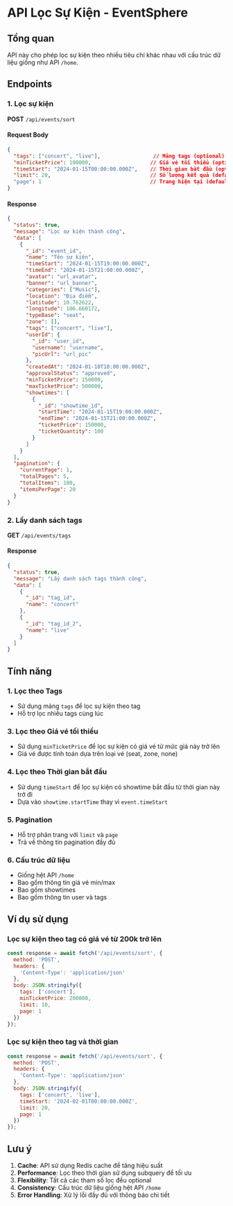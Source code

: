 # API Lọc Sự Kiện - EventSphere

## Tổng quan
API này cho phép lọc sự kiện theo nhiều tiêu chí khác nhau với cấu trúc dữ liệu giống như API `/home`.

## Endpoints

### 1. Lọc sự kiện
**POST** `/api/events/sort`

#### Request Body
```json
{
  "tags": ["concert", "live"],                 // Mảng tags (optional)
  "minTicketPrice": 100000,                   // Giá vé tối thiểu (optional)
  "timeStart": "2024-01-15T00:00:00.000Z",    // Thời gian bắt đầu (optional)
  "limit": 20,                                // Số lượng kết quả (default: 50)
  "page": 1                                   // Trang hiện tại (default: 1)
}
```

#### Response
```json
{
  "status": true,
  "message": "Lọc sự kiện thành công",
  "data": [
    {
      "_id": "event_id",
      "name": "Tên sự kiện",
      "timeStart": "2024-01-15T19:00:00.000Z",
      "timeEnd": "2024-01-15T21:00:00.000Z",
      "avatar": "url_avatar",
      "banner": "url_banner",
      "categories": ["Music"],
      "location": "Địa điểm",
      "latitude": 10.762622,
      "longitude": 106.660172,
      "typeBase": "seat",
      "zone": [],
      "tags": ["concert", "live"],
      "userId": {
        "_id": "user_id",
        "username": "username",
        "picUrl": "url_pic"
      },
      "createdAt": "2024-01-10T10:00:00.000Z",
      "approvalStatus": "approved",
      "minTicketPrice": 150000,
      "maxTicketPrice": 500000,
      "showtimes": [
        {
          "_id": "showtime_id",
          "startTime": "2024-01-15T19:00:00.000Z",
          "endTime": "2024-01-15T21:00:00.000Z",
          "ticketPrice": 150000,
          "ticketQuantity": 100
        }
      ]
    }
  ],
  "pagination": {
    "currentPage": 1,
    "totalPages": 5,
    "totalItems": 100,
    "itemsPerPage": 20
  }
}
```

### 2. Lấy danh sách tags
**GET** `/api/events/tags`

#### Response
```json
{
  "status": true,
  "message": "Lấy danh sách tags thành công",
  "data": [
    {
      "_id": "tag_id",
      "name": "concert"
    },
    {
      "_id": "tag_id_2", 
      "name": "live"
    }
  ]
}
```

## Tính năng

### 1. Lọc theo Tags
- Sử dụng mảng `tags` để lọc sự kiện theo tag
- Hỗ trợ lọc nhiều tags cùng lúc

### 3. Lọc theo Giá vé tối thiểu
- Sử dụng `minTicketPrice` để lọc sự kiện có giá vé từ mức giá này trở lên
- Giá vé được tính toán dựa trên loại vé (seat, zone, none)

### 4. Lọc theo Thời gian bắt đầu
- Sử dụng `timeStart` để lọc sự kiện có showtime bắt đầu từ thời gian này trở đi
- Dựa vào `showtime.startTime` thay vì `event.timeStart`

### 5. Pagination
- Hỗ trợ phân trang với `limit` và `page`
- Trả về thông tin pagination đầy đủ

### 6. Cấu trúc dữ liệu
- Giống hệt API `/home`
- Bao gồm thông tin giá vé min/max
- Bao gồm showtimes
- Bao gồm thông tin user và tags

## Ví dụ sử dụng

### Lọc sự kiện theo tag có giá vé từ 200k trở lên
```javascript
const response = await fetch('/api/events/sort', {
  method: 'POST',
  headers: {
    'Content-Type': 'application/json'
  },
  body: JSON.stringify({
    tags: ['concert'],
    minTicketPrice: 200000,
    limit: 10,
    page: 1
  })
});
```

### Lọc sự kiện theo tag và thời gian
```javascript
const response = await fetch('/api/events/sort', {
  method: 'POST',
  headers: {
    'Content-Type': 'application/json'
  },
  body: JSON.stringify({
    tags: ['concert', 'live'],
    timeStart: '2024-02-01T00:00:00.000Z',
    limit: 20,
    page: 1
  })
});
```

## Lưu ý

1. **Cache**: API sử dụng Redis cache để tăng hiệu suất
2. **Performance**: Lọc theo thời gian sử dụng subquery để tối ưu
3. **Flexibility**: Tất cả các tham số lọc đều optional
4. **Consistency**: Cấu trúc dữ liệu giống hệt API `/home`
5. **Error Handling**: Xử lý lỗi đầy đủ với thông báo chi tiết
